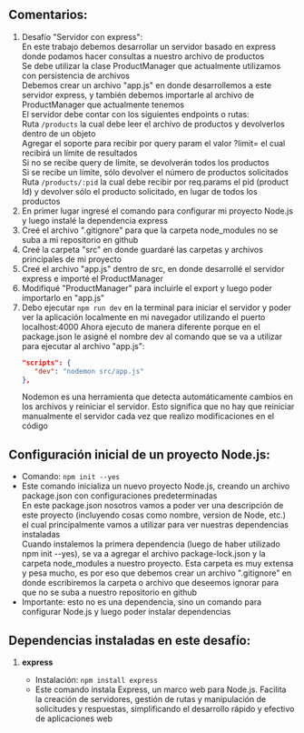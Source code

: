 ## Comentarios:

1. Desafío "Servidor con express": <br>
   En este trabajo debemos desarrollar un servidor basado en express donde podamos hacer consultas a nuestro archivo de productos <br>
   Se debe utilizar la clase ProductManager que actualmente utilizamos con persistencia de archivos <br>
   Debemos crear un archivo "app.js" en donde desarrollemos a este servidor express, y también debemos importarle al archivo de ProductManager que actualmente tenemos <br>
   El servidor debe contar con los siguientes endpoints o rutas: <br>
   Ruta `/products` la cual debe leer el archivo de productos y devolverlos dentro de un objeto <br>
   Agregar el soporte para recibir por query param el valor ?limit= el cual recibirá un límite de resultados <br>
   Si no se recibe query de límite, se devolverán todos los productos <br>
   Si se recibe un límite, sólo devolver el número de productos solicitados <br>
   Ruta `/products/:pid` la cual debe recibir por req.params el pid (product Id) y devolver sólo el producto solicitado, en lugar de todos los productos <br>
2. En primer lugar ingresé el comando para configurar mi proyecto Node.js y luego instalé la dependencia express <br>
3. Creé el archivo ".gitignore" para que la carpeta node_modules no se suba a mi repositorio en github
4. Creé la carpeta "src" en donde guardaré las carpetas y archivos principales de mi proyecto
5. Creé el archivo "app.js" dentro de src, en donde desarrollé el servidor express e importé el ProductManager
6. Modifiqué "ProductManager" para incluirle el export y luego poder importarlo en "app.js"
7. Debo ejecutar `npm run dev` en la terminal para iniciar el servidor y poder ver la aplicación localmente en mi navegador utilizando el puerto localhost:4000
   Ahora ejecuto de manera diferente porque en el package.json le asigné el nombre dev al comando que se va a utilizar para ejecutar al archivo "app.js":
   ```json
   "scripts": {
      "dev": "nodemon src/app.js"
   },
   ```
   Nodemon es una herramienta que detecta automáticamente cambios en los archivos y reiniciar el servidor. Esto significa que no hay que reiniciar manualmente el servidor cada vez que realizo modificaciones en el código




## Configuración inicial de un proyecto Node.js:

- Comando: `npm init --yes`
- Este comando inicializa un nuevo proyecto Node.js, creando un archivo package.json con configuraciones predeterminadas <br>
   En este package.json nosotros vamos a poder ver una descripción de este proyecto (incluyendo cosas como nombre, version de Node, etc.) el cual principalmente vamos a utilizar para ver nuestras dependencias instaladas <br>
   Cuando instalemos la primera dependencia (luego de haber utilizado npm init --yes), se va a agregar el archivo package-lock.json y la carpeta node_modules a nuestro proyecto. Esta carpeta es muy extensa y pesa mucho, es por eso que debemos crear un archivo ".gitignore" en donde escribiremos la carpeta o archivo que deseemos ignorar para que no se suba a nuestro repositorio en github <br>
- Importante: esto no es una dependencia, sino un comando para configurar Node.js y luego poder instalar dependencias



## Dependencias instaladas en este desafío:

1. **express**

   - Instalación: `npm install express`
   - Este comando instala Express, un marco web para Node.js. Facilita la creación de servidores, gestión de rutas y manipulación de solicitudes y respuestas, simplificando el desarrollo rápido y efectivo de aplicaciones web